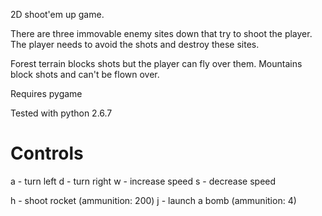 2D shoot'em up game.

There are three immovable enemy sites down that try to shoot the player. The player
needs to avoid the shots and destroy these sites.

Forest terrain blocks shots but the player can fly over them. Mountains block
shots and can't be flown over. 

Requires pygame

Tested with python 2.6.7

Controls
========
a - turn left
d - turn right
w - increase speed
s - decrease speed

h - shoot rocket (ammunition: 200)
j - launch a bomb (ammunition: 4)
